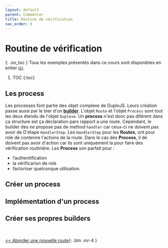 ```yaml
---
layout: default
parent: Commencer
title: Routine de vérification
nav_order: 6
---
```


# Routine de vérification
{: .no_toc }
Tous les exemples présentés dans ce cours sont disponibles en entier [ici](https://github.com/duplojs/examples/tree/main/get-started/verification-routine).

1. TOC
{:toc}

## Les process
Les processes font partie des objet complexe de DuploJS. Leurs création passe aussi par le bier d'un **[builder](../../required/design-patern-builder)**. L'objet `Route` et l'objet `Process` sont tout les deux étendu de l'objet `Duplose`. Un **process** n'est donc pas diférent dans ça structure est ça déclaration pars rapport a une route. Cependant, le builder des ne propose pas de method `handler` car ceux-ci ne doivent pas avoir de D'étape `HandlerStep`. Les `HandlerStep` pour les **Routes**, ont pour role de contenire l'actions de la route. Dans le cas des **Process**, il de doivent pas avoir d'action car ils sont uniquement la pour faire des vérification routiniére. Les **Process** son parfait pour :
- l’authentification
- la vérificarion de role
- factoriser quelconque utilisation.

## Créer un process

## Implémentation d'un process

## Créer ses propres builders

<br>

[\<\< Aborder une nouvelle route](../how-to-approach-new-road){: .btn .mr-4 } 